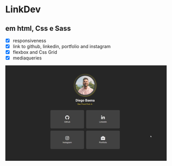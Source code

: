 # LinkDev
## em html, Css e Sass

- [x] responsiveness
- [x] link to github, linkedin, portfolio and instagram
- [x] flexbox and Css Grid
- [x] mediaqueries

![linkdev](https://raw.githubusercontent.com/diegobaena89/linkDev/master/linkdev.gif)